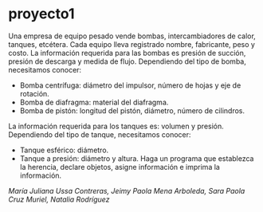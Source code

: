 # proyecto1

Una empresa de equipo pesado vende bombas, intercambiadores de calor, tanques, etcétera. Cada equipo lleva registrado nombre, fabricante, peso y costo. La información requerida para las bombas es presión de succión,
presión de descarga y medida de flujo. Dependiendo del tipo de bomba, necesitamos conocer:
* Bomba centrífuga: diámetro del impulsor, número de hojas y eje de rotación.
* Bomba de diafragma: material del diafragma.
* Bomba de pistón: longitud del pistón, diámetro, número de cilindros.

La información requerida para los tanques es: volumen y presión. Dependiendo del tipo de tanque, necesitamos conocer:

* Tanque esférico: diámetro.
* Tanque a presión: diámetro y altura.
Haga un programa que establezca la herencia, declare objetos, asigne información e imprima la información.

*María Juliana Ussa Contreras, Jeimy Paola Mena Arboleda, Sara Paola Cruz Muriel, Natalia Rodríguez*
